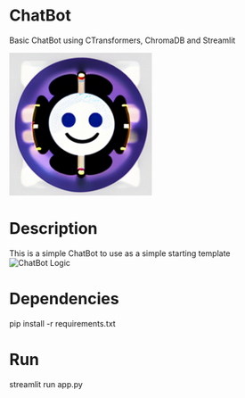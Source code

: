 
# ChatBot
Basic ChatBot using CTransformers, ChromaDB and Streamlit

![ChatBot](./assets/chatbot.png "ChatBot")




# Description
This is a simple ChatBot to use as a simple starting template
![ChatBot Logic](./assets/logic.png "ChatBot Logic")

# Dependencies
pip install -r requirements.txt


# Run
streamlit run app.py
















